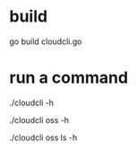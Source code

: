 # build

go build cloudcli.go

# run a command

./cloudcli -h

./cloudcli oss -h

./cloudcli oss ls -h
